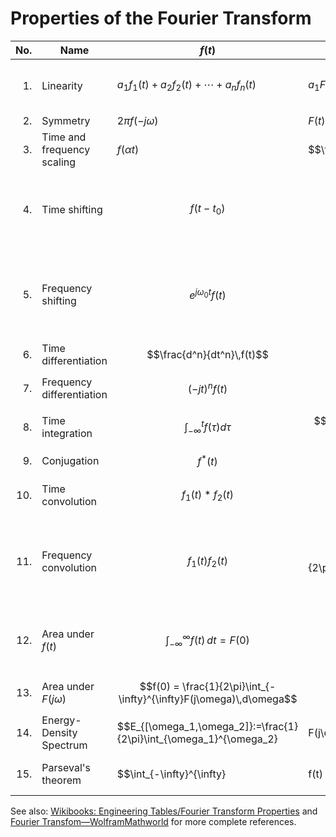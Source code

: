 # Properties of the Fourier Transform

| No. | **Name** | $f(t)$ | $F(j\omega)$ | **Remarks** |
|----:|----------|--------|--------------|-------------|
| 1.   | Linearity | $a_1f_1(t)+a_2f_2(t)+\cdots+a_nf_n(t)$ | $a_1F_1(j\omega)+a_2F_2(j\omega)+\cdots+a_nF_n(j\omega)$ | Fourier transform is a linear operator. |
| 2.   | Symmetry | $2\pi f(-j\omega)$ | $F(t)$ | |
| 3.  | Time and frequency scaling | $f(\alpha t)$ | $$\frac{1}{|\alpha|}F\left(j\frac{\omega}{\alpha}\right)$$ | time compression is frequency expansion and *vice versa* |
| 4.  | Time shifting | $$f(t-t_0)$$ | $$e^{-j\omega t_0}F(j\omega)$$ | A time shift corresponds to a phase shift in frequency domain |
| 5.  | Frequency shifting | $$e^{j\omega_0 t}f(t)$$ | $$F(j\omega-j\omega_0)$$ | Multiplying a signal by a complex exponential results in a frequency shift. |
| 6.  | Time differentiation | $$\frac{d^n}{dt^n}\,f(t)$$ | $$(j\omega)^nF(j\omega)$$ | |
| 7.  | Frequency differentiation | $$(-jt)^n f(t)$$ | $$\frac{d^n}{d\omega^n}F(j\omega)$$ | |
| 8.  | Time integration | $$\int_{-\infty}^{t}f(\tau)d\tau$$ | $$\frac{F(j\omega)}{j\omega}+\pi F(0)\delta(\omega)$$ | |
| 9.  | Conjugation | $$f^*(t)$$ | $$F^*(-j\omega)$$ | |
| 10. | Time convolution | $$f_1(t)*f_2(t)$$ | $$F_1(j\omega) F_2(j\omega)$$ | Compare with Laplace Transform | |
| 11. | Frequency convolution | $$f_1(t)f_2(t)$$ | $$\frac{1}{2\pi}F_1(j\omega)*F_2(j\omega)$$ | This has application to amplitude modulation as shown in Boulet pp 182&mdash;183. |
| 12. | Area under $f(t)$ | $$\int_{-\infty}^{\infty} f(t)\,dt = F(0)$$ | | Way to calculate DC (or average) value of a signal |
| 13. | Area under $F(j\omega)$ | $$f(0) = \frac{1}{2\pi}\int_{-\infty}^{\infty}F(j\omega)\,d\omega$$ |  |
| 14. | Energy-Density Spectrum | $$E_{[\omega_1,\omega_2]}:=\frac{1}{2\pi}\int_{\omega_1}^{\omega_2}|F(j\omega)|^2\,d\omega.$$ | |
| 15. | Parseval's theorem | $$\int_{-\infty}^{\infty}|f(t)|^2\,dt=\frac{1}{2\pi}\int_{-\infty}^{\infty}|F(j\omega)|^2\,d\omega.$$ | | Definition RMS follows from this |


See also: [Wikibooks: Engineering Tables/Fourier Transform Properties](https://en.wikibooks.org/wiki/Engineering_Tables/Fourier_Transform_Properties) and
[Fourier Transfom&mdash;WolframMathworld](https://mathworld.wolfram.com/FourierTransform.html) for more complete references.
